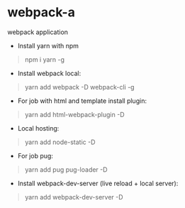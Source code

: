 # webpack-a
webpack application
* Install yarn with npm
> npm i yarn -g
* Install webpack local:
 >yarn add webpack -D webpack-cli -g
* For job with html and template install plugin:
 > yarn add html-webpack-plugin -D
 * Local hosting:
 > yarn add node-static -D
 * For job pug:
 > yarn add pug pug-loader -D
 * Install webpack-dev-server (live reload + local server):
  > yarn add webpack-dev-server -D


